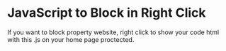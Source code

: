 # JavaScript to Block in Right Click

If you want to block property website, right click to show your code html
with this .js on your home page proctected. 
